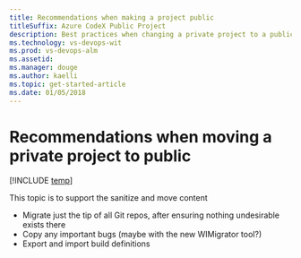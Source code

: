 ```yaml
---
title: Recommendations when making a project public 
titleSuffix: Azure CodeX Public Project 
description: Best practices when changing a private project to a public project 
ms.technology: vs-devops-wit
ms.prod: vs-devops-alm
ms.assetid: 
ms.manager: douge
ms.author: kaelli
ms.topic: get-started-article
ms.date: 01/05/2018
---
```


# Recommendations when moving a private project to public 

[!INCLUDE [temp](_shared/version-public-projects.md)] 

This topic is to support the sanitize and move content 
 
- Migrate just the tip of all Git repos, after ensuring nothing undesirable exists there 
- Copy any important bugs (maybe with the new WIMigrator tool?)
- Export and import build definitions 

 